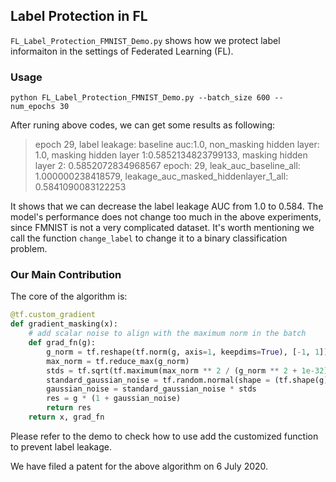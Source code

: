 ## Label Protection in FL

```FL_Label_Protection_FMNIST_Demo.py``` shows how we protect label informaiton in the settings of Federated Learning (FL).

### Usage 

```python FL_Label_Protection_FMNIST_Demo.py --batch_size 600 --num_epochs 30```

After runing above codes, we can get some results as following:

> epoch 29, label leakage: baseline auc:1.0,  non_masking hidden layer: 1.0, masking hidden layer 1:0.5852134823799133, masking hidden layer 2: 0.5852072834968567
> epoch: 29, leak_auc_baseline_all: 1.000000238418579, leakage_auc_masked_hiddenlayer_1_all: 0.5841090083122253

It shows that we can decrease the label leakage AUC from 1.0 to 0.584. The model's performance does not change too much in the above experiments, since FMNIST is not a very complicated dataset. It's worth mentioning we call the function ```change_label``` to change it to a binary classification problem. 

### Our Main Contribution 

The core of the algorithm is:

```Python
@tf.custom_gradient
def gradient_masking(x):
    # add scalar noise to align with the maximum norm in the batch
    def grad_fn(g):
        g_norm = tf.reshape(tf.norm(g, axis=1, keepdims=True), [-1, 1])
        max_norm = tf.reduce_max(g_norm)
        stds = tf.sqrt(tf.maximum(max_norm ** 2 / (g_norm ** 2 + 1e-32) - 1.0, 0.0))
        standard_gaussian_noise = tf.random.normal(shape = (tf.shape(g)[0], 1), mean=0.0, stddev=1.0)
        gaussian_noise = standard_gaussian_noise * stds
        res = g * (1 + gaussian_noise)
        return res
    return x, grad_fn
```

Please refer to the demo to check how to use add the customized function to prevent label leakage.

We have filed a patent for the above algorithm on 6 July 2020. 
